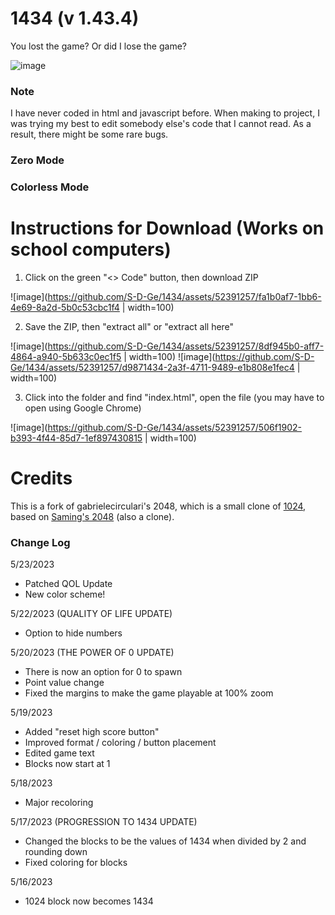 # 1434 (v 1.43.4)

You lost the game? Or did I lose the game?

![image](https://github.com/S-D-Ge/1434/assets/52391257/0396bd73-bdee-49c0-8430-755f1d3cb6fb)

### Note

I have never coded in html and javascript before. When making to project, I was trying my best to edit somebody else's code that I cannot read. As a result, there might be some rare bugs.

### Zero Mode


### Colorless Mode


# Instructions for Download (Works on school computers)
1. Click on the green "<> Code" button, then download ZIP

![image](https://github.com/S-D-Ge/1434/assets/52391257/fa1b0af7-1bb6-4e69-8a2d-5b0c53cbc1f4 | width=100)

2. Save the ZIP, then "extract all" or "extract all here"

![image](https://github.com/S-D-Ge/1434/assets/52391257/8df945b0-aff7-4864-a940-5b633c0ec1f5 | width=100) ![image](https://github.com/S-D-Ge/1434/assets/52391257/d9871434-2a3f-4711-9489-e1b808e1fec4 | width=100)

3. Click into the folder and find "index.html", open the file (you may have to open using Google Chrome)

![image](https://github.com/S-D-Ge/1434/assets/52391257/506f1902-b393-4f44-85d7-1ef897430815 | width=100)

# Credits
This is a fork of gabrielecirculari's 2048, which is a small clone of [1024](https://play.google.com/store/apps/details?id=com.veewo.a1024), based on [Saming's 2048](http://saming.fr/p/2048/) (also a clone).

### Change Log

5/23/2023
- Patched QOL Update
- New color scheme!

5/22/2023 (QUALITY OF LIFE UPDATE)
- Option to hide numbers

5/20/2023 (THE POWER OF 0 UPDATE)
- There is now an option for 0 to spawn
- Point value change
- Fixed the margins to make the game playable at 100% zoom

5/19/2023
- Added "reset high score button"
- Improved format / coloring / button placement
- Edited game text
- Blocks now start at 1

5/18/2023
- Major recoloring

5/17/2023 (PROGRESSION TO 1434 UPDATE)
- Changed the blocks to be the values of 1434 when divided by 2 and rounding down
- Fixed coloring for blocks

5/16/2023
- 1024 block now becomes 1434 